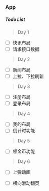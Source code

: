 ### App

##### Todo List

> Day 1
- [ ] 快讯布局
- [ ] 请求接口数据

> Day 2
- [ ] 新闻布局
- [ ] 上拉、下拉刷新 

> Day 3
- [ ] 注册布局
- [ ] 登录布局

> Day 4
- [ ] 我的布局
- [ ] 倒计时功能

> Day 5
- [ ] 领金币功能

> Day 6
- [ ] 上弹动画
- [ ] 横向滑动翻页






 